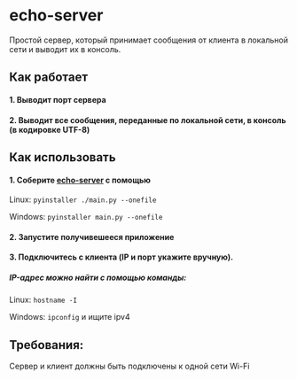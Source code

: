 # echo-server

Простой сервер, который принимает сообщения от клиента в локальной сети и выводит их в консоль.

## Как работает
#### 1. Выводит порт сервера
#### 2. Выводит все сообщения, переданные по локальной сети, в консоль (в кодировке UTF-8)

## Как использовать
#### 1. Соберите [echo-server](https://github.com/nikkonst2009/echo-server) с помощью
Linux: ```pyinstaller ./main.py --onefile```

Windows: ```pyinstaller main.py --onefile```

#### 2. Запустите получивешееся приложение
#### 3. Подключитесь с клиента (IP и порт укажите вручную).
##### IP-адрес можно найти с помощью команды:
   Linux: ```hostname -I```
   
   Windows: ```ipconfig``` и ищите ipv4

## Требования:
Сервер и клиент должны быть подключены к одной сети Wi-Fi
